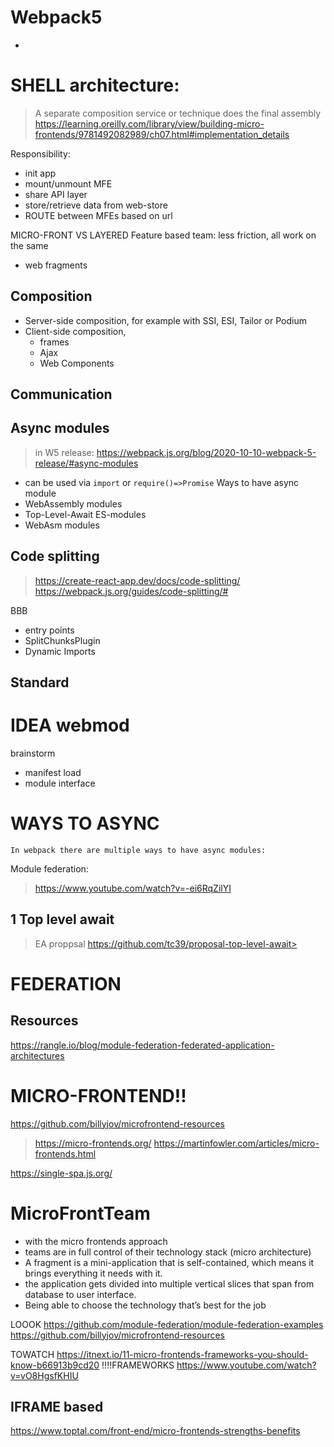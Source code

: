 # Webpack5 
- 

# SHELL architecture:
> A separate composition service or technique does the final assembly
> https://learning.oreilly.com/library/view/building-micro-frontends/9781492082989/ch07.html#implementation_details

Responsibility:
- init app
- mount/unmount MFE
- share API layer
- store/retrieve data from web-store
- ROUTE between MFEs based on url

MICRO-FRONT VS LAYERED
Feature based team: less friction, all work on the same
- web fragments

## Composition
- Server-side composition, for example with SSI, ESI, Tailor or Podium              
- Client-side composition, 
  - frames
  - Ajax
  - Web Components
## Communication



## Async modules
> in W5 release: https://webpack.js.org/blog/2020-10-10-webpack-5-release/#async-modules
- can be used via `import` or `require()=>Promise`
Ways to have async module
- WebAssembly modules
- Top-Level-Await ES-modules
- WebAsm modules

## Code splitting
> https://create-react-app.dev/docs/code-splitting/
> https://webpack.js.org/guides/code-splitting/#

BBB
- entry points
- SplitChunksPlugin
- Dynamic Imports

## Standard


# IDEA webmod

  brainstorm
  - manifest load
  - module interface


# WAYS TO ASYNC

`In webpack there are multiple ways to have async modules:`

Module federation:
> https://www.youtube.com/watch?v=-ei6RqZilYI


## 1 Top level await
> EA proppsal
> https://github.com/tc39/proposal-top-level-await>

# FEDERATION

## Resources
https://rangle.io/blog/module-federation-federated-application-architectures


# MICRO-FRONTEND!!
https://github.com/billyjov/microfrontend-resources
> https://micro-frontends.org/
> https://martinfowler.com/articles/micro-frontends.html

https://single-spa.js.org/


# MicroFrontTeam
- with the micro frontends approach
- teams are in full control of their technology stack (micro architecture)
- A fragment is a mini-application that is self-contained, which means it brings everything it needs with it.
- the application gets divided into multiple vertical slices that span from database to user interface.
- Being able to choose the technology that’s best for the job


LOOOK
https://github.com/module-federation/module-federation-examples
https://github.com/billyjov/microfrontend-resources

TOWATCH
https://itnext.io/11-micro-frontends-frameworks-you-should-know-b66913b9cd20 !!!!FRAMEWORKS
https://www.youtube.com/watch?v=vO8HgsfKHIU

## IFRAME based
https://www.toptal.com/front-end/micro-frontends-strengths-benefits